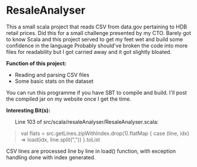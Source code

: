 # ResaleAnalyser
This a small scala project that reads CSV from data.gov pertaining to HDB retail prices. Did this for a small challenge presented by my CTO. Barely got to know Scala and this project served to get my feet wet and build some confidence in the language
Probably should've broken the code into more files for readability but I got carried away and it got slightly bloated.

<b>Function of this project:</b>
 - Reading and parsing CSV files
 - Some basic stats on the dataset

You can run this programme if you have SBT to compile and build. I'll post the compiled jar on my website once I get the time.

<b>Interesting Bit(s):</b>
<ul>Line 103 of src/scala/resaleAnalyser/ResaleAnalyser.scala:</ul>
<blockquote>val flats = src.getLines.zipWithIndex.drop(1).flatMap { case (line, idx) => load(idx, line.split(",")) }.toList</blockquote>

CSV lines are processed line by line in load() function, with exception handling done with index generated.
